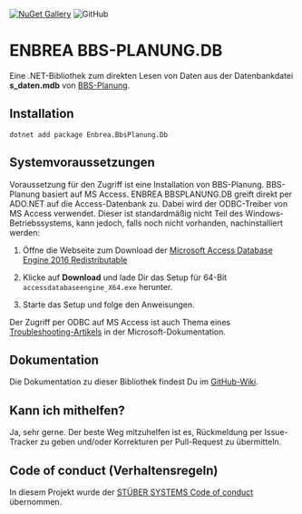[![NuGet Gallery](https://img.shields.io/badge/NuGet%20Gallery-enbrea.bbsplanung.db-blue.svg)](https://www.nuget.org/packages/Enbrea.BbsPlanung.Db/)
![GitHub](https://img.shields.io/github/license/stuebersystems/enbrea.bbsplanung.db)

# ENBREA BBS-PLANUNG.DB

Eine .NET-Bibliothek zum direkten Lesen von Daten aus der Datenbankdatei **s_daten.mdb** von [BBS-Planung](https://wordpress.nibis.de/bbsplan).

## Installation

```
dotnet add package Enbrea.BbsPlanung.Db
```

## Systemvoraussetzungen

Voraussetzung für den Zugriff ist eine Installation von BBS-Planung. BBS-Planung basiert auf MS Access. ENBREA BBSPLANUNG.DB greift direkt per ADO.NET auf die Access-Datenbank zu. Dabei wird der ODBC-Treiber von MS Access verwendet. Dieser ist standardmäßig nicht Teil des Windows-Betriebssystems, kann jedoch, falls noch nicht vorhanden, nachinstalliert werden:

1. Öffne die Webseite zum Download der [Microsoft Access Database Engine 2016 Redistributable](https://www.microsoft.com/en-us/download/details.aspx?id=54920)

2. Klicke auf **Download** und lade Dir das Setup für 64-Bit `accessdatabaseengine_X64.exe` herunter.

3. Starte das Setup und folge den Anweisungen.

Der Zugriff per ODBC auf MS Access ist auch Thema eines [Troubleshooting-Artikels](https://docs.microsoft.com/de-de/office/troubleshoot/access/cannot-use-odbc-or-oledb) in der Microsoft-Dokumentation.

## Dokumentation

Die Dokumentation zu dieser Bibliothek findest Du im [GitHub-Wiki](https://github.com/stuebersystems/enbrea.bbsplanung.db/wiki).

## Kann ich mithelfen?

Ja, sehr gerne. Der beste Weg mitzuhelfen ist es, Rückmeldung per Issue-Tracker zu geben und/oder Korrekturen per Pull-Request zu übermitteln.

## Code of conduct (Verhaltensregeln)

In diesem Projekt wurde der [STÜBER SYSTEMS Code of conduct](https://www.stueber.de/code-of-conduct.php) übernommen.
